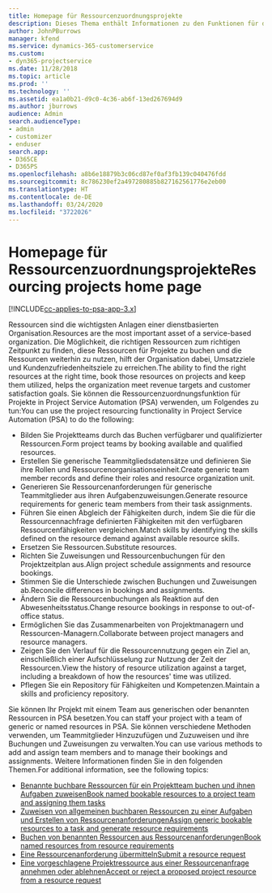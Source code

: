 ```yaml
---
title: Homepage für Ressourcenzuordnungsprojekte
description: Dieses Thema enthält Informationen zu den Funktionen für das Ressourcenmanagement in Project Service Automation (PSA) für Dynamics 365.
author: JohnPBurrows
manager: kfend
ms.service: dynamics-365-customerservice
ms.custom:
- dyn365-projectservice
ms.date: 11/28/2018
ms.topic: article
ms.prod: ''
ms.technology: ''
ms.assetid: ea1a0b21-d9c0-4c36-ab6f-13ed267694d9
ms.author: jburrows
audience: Admin
search.audienceType:
- admin
- customizer
- enduser
search.app:
- D365CE
- D365PS
ms.openlocfilehash: a8b6e18879b3c06cd87ef0af3fb139c040476fdd
ms.sourcegitcommit: 8c786230ef2a497280885b827162561776e2eb00
ms.translationtype: HT
ms.contentlocale: de-DE
ms.lasthandoff: 03/24/2020
ms.locfileid: "3722026"
---
```

# <a name="resourcing-projects-home-page"></a><span data-ttu-id="86936-103">Homepage für Ressourcenzuordnungsprojekte</span><span class="sxs-lookup"><span data-stu-id="86936-103">Resourcing projects home page</span></span>

[!INCLUDE[cc-applies-to-psa-app-3.x](../includes/cc-applies-to-psa-app-3x.md)]

<span data-ttu-id="86936-104">Ressourcen sind die wichtigsten Anlagen einer dienstbasierten Organisation.</span><span class="sxs-lookup"><span data-stu-id="86936-104">Resources are the most important asset of a service-based organization.</span></span> <span data-ttu-id="86936-105">Die Möglichkeit, die richtigen Ressourcen zum richtigen Zeitpunkt zu finden, diese Ressourcen für Projekte zu buchen und die Ressourcen weiterhin zu nutzen, hilft der Organisation dabei, Umsatzziele und Kundenzufriedenheitsziele zu erreichen.</span><span class="sxs-lookup"><span data-stu-id="86936-105">The ability to find the right resources at the right time, book those resources on projects and keep them utilized, helps the organization meet revenue targets and customer satisfaction goals.</span></span> <span data-ttu-id="86936-106">Sie können die Ressourcenzuordnungsfunktion für Projekte in Project Service Automation (PSA) verwenden, um Folgendes zu tun:</span><span class="sxs-lookup"><span data-stu-id="86936-106">You can use the project resourcing functionality in Project Service Automation (PSA) to do the following:</span></span>

- <span data-ttu-id="86936-107">Bilden Sie Projektteams durch das Buchen verfügbarer und qualifizierter Ressourcen.</span><span class="sxs-lookup"><span data-stu-id="86936-107">Form project teams by booking available and qualified resources.</span></span>
- <span data-ttu-id="86936-108">Erstellen Sie generische Teammitgliedsdatensätze und definieren Sie ihre Rollen und Ressourcenorganisationseinheit.</span><span class="sxs-lookup"><span data-stu-id="86936-108">Create generic team member records and define their roles and resource organization unit.</span></span>
- <span data-ttu-id="86936-109">Generieren Sie Ressourcenanforderungen für generische Teammitglieder aus ihren Aufgabenzuweisungen.</span><span class="sxs-lookup"><span data-stu-id="86936-109">Generate resource requirements for generic team members from their task assignments.</span></span>
- <span data-ttu-id="86936-110">Führen Sie einen Abgleich der Fähigkeiten durch, indem Sie die für die Ressourcennachfrage definierten Fähigkeiten mit den verfügbaren Ressourcenfähigkeiten vergleichen.</span><span class="sxs-lookup"><span data-stu-id="86936-110">Match skills by identifying the skills defined on the resource demand against available resource skills.</span></span>
- <span data-ttu-id="86936-111">Ersetzen Sie Ressourcen.</span><span class="sxs-lookup"><span data-stu-id="86936-111">Substitute resources.</span></span>
- <span data-ttu-id="86936-112">Richten Sie Zuweisungen und Ressourcenbuchungen für den Projektzeitplan aus.</span><span class="sxs-lookup"><span data-stu-id="86936-112">Align project schedule assignments and resource bookings.</span></span>
- <span data-ttu-id="86936-113">Stimmen Sie die Unterschiede zwischen Buchungen und Zuweisungen ab.</span><span class="sxs-lookup"><span data-stu-id="86936-113">Reconcile differences in bookings and assignments.</span></span>
- <span data-ttu-id="86936-114">Ändern Sie die Ressourcenbuchungen als Reaktion auf den Abwesenheitsstatus.</span><span class="sxs-lookup"><span data-stu-id="86936-114">Change resource bookings in response to out-of-office status.</span></span>
- <span data-ttu-id="86936-115">Ermöglichen Sie das Zusammenarbeiten von Projektmanagern und Ressourcen-Managern.</span><span class="sxs-lookup"><span data-stu-id="86936-115">Collaborate between project managers and resource managers.</span></span>
- <span data-ttu-id="86936-116">Zeigen Sie den Verlauf für die Ressourcennutzung gegen ein Ziel an, einschließlich einer Aufschlüsselung zur Nutzung der Zeit der Ressourcen.</span><span class="sxs-lookup"><span data-stu-id="86936-116">View the history of resource utilization against a target, including a breakdown of how the resources' time was utilized.</span></span>
- <span data-ttu-id="86936-117">Pflegen Sie ein Repository für Fähigkeiten und Kompetenzen.</span><span class="sxs-lookup"><span data-stu-id="86936-117">Maintain a skills and proficiency repository.</span></span>


<span data-ttu-id="86936-118">Sie können Ihr Projekt mit einem Team aus generischen oder benannten Ressourcen in PSA besetzen.</span><span class="sxs-lookup"><span data-stu-id="86936-118">You can staff your project with a team of generic or named resources in PSA.</span></span> <span data-ttu-id="86936-119">Sie können verschiedene Methoden verwenden, um Teammitglieder Hinzuzufügen und Zuzuweisen und ihre Buchungen und Zuweisungen zu verwalten.</span><span class="sxs-lookup"><span data-stu-id="86936-119">You can use various methods to add and assign team members and to manage their bookings and assignments.</span></span> <span data-ttu-id="86936-120">Weitere Informationen finden Sie in den folgenden Themen.</span><span class="sxs-lookup"><span data-stu-id="86936-120">For additional information, see the following topics:</span></span>

- [<span data-ttu-id="86936-121">Benannte buchbare Ressourcen für ein Projektteam buchen und ihnen Aufgaben zuweisen</span><span class="sxs-lookup"><span data-stu-id="86936-121">Book named bookable resources to a project team and assigning them tasks</span></span>](assign-named-bookable-resource.md)
- [<span data-ttu-id="86936-122">Zuweisen von allgemeinen buchbaren Ressourcen zu einer Aufgaben und Erstellen von Ressourcenanforderungen</span><span class="sxs-lookup"><span data-stu-id="86936-122">Assign generic bookable resources to a task and generate resource requirements</span></span>](assign-generic-bookable-resource.md)
- [<span data-ttu-id="86936-123">Buchen von benannten Ressourcen aus Ressourcenanforderungen</span><span class="sxs-lookup"><span data-stu-id="86936-123">Book named resources from resource requirements</span></span>](book-named-resource.md)
- [<span data-ttu-id="86936-124">Eine Ressourcenanforderung übermitteln</span><span class="sxs-lookup"><span data-stu-id="86936-124">Submit a resource request</span></span>](submit-resource-request.md)
- [<span data-ttu-id="86936-125">Eine vorgeschlagene Projektressource aus einer Ressourcenanfrage annehmen oder ablehnen</span><span class="sxs-lookup"><span data-stu-id="86936-125">Accept or reject a proposed project resource from a resource request</span></span>](accept-reject-proposed-resource.md)
